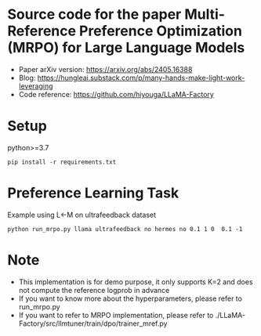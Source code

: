 # Source code for the paper Multi-Reference Preference Optimization (MRPO) for Large Language Models

- Paper arXiv version: https://arxiv.org/abs/2405.16388  
- Blog: https://hungleai.substack.com/p/many-hands-make-light-work-leveraging
- Code reference: https://github.com/hiyouga/LLaMA-Factory 

# Setup  
python>=3.7
```
pip install -r requirements.txt   
```

# Preference Learning Task
Example using L<-M on ultrafeedback dataset
```
python run_mrpo.py llama ultrafeedback no hermes no 0.1 1 0  0.1 -1
```

# Note
- This implementation is for demo purpose, it only supports K=2 and does not compute the reference logprob in advance
- If you want to know more about the hyperparameters, please refer to run_mrpo.py
- If you want to refer to MRPO implementation, please refer to ./LLaMA-Factory/src/llmtuner/train/dpo/trainer_mref.py 